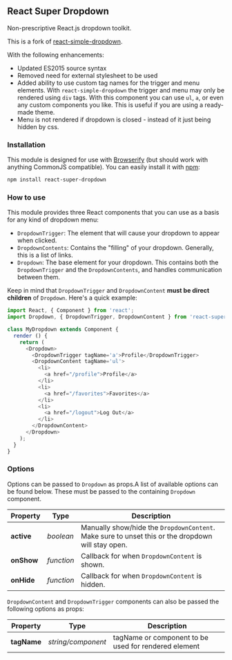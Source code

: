 ## React Super Dropdown

Non-prescriptive React.js dropdown toolkit.

This is a fork of [react-simple-dropdown](https://www.npmjs.com/package/react-simple-dropdown).

With the following enhancements:

- Updated ES2015 source syntax
- Removed need for external stylesheet to be used
- Added ability to use custom tag names for the trigger and menu elements. With `react-simple-dropdown` the trigger and menu may only be rendered using `div` tags. With this component you can use `ul`, `a`, or even any custom components you like. This is useful if you are using a ready-made theme.
- Menu is not rendered if dropdown is closed - instead of it just being hidden by css.

### Installation

This module is designed for use with [Browserify](http://browserify.org) (but should work with anything CommonJS compatible). You can easily install it with [npm](http://npmjs.com):

```bash
npm install react-super-dropdown
```

### How to use

This module provides three React components that you can use as a basis for any kind of dropdown menu:

- `DropdownTrigger`: The element that will cause your dropdown to appear when clicked.
- `DropdownContents`: Contains the "filling" of your dropdown. Generally, this is a list of links.
- `Dropdown`: The base element for your dropdown. This contains both the `DropdownTrigger` and the `DropdownContents`, and handles communication between them.

Keep in mind that `DropdownTrigger` and `DropdownContent` **must be direct children** of `Dropdown`. Here's a quick example:

```js
import React, { Component } from 'react';
import Dropdown, { DropdownTrigger, DropdownContent } from 'react-super-dropdown';

class MyDropdown extends Component {
  render () {
    return (
      <Dropdown>
        <DropdownTrigger tagName='a'>Profile</DropdownTrigger>
        <DropdownContent tagName='ul'>
          <li>
            <a href="/profile">Profile</a>
          </li>
          <li>
            <a href="/favorites">Favorites</a>
          </li>
          <li>
            <a href="/logout">Log Out</a>
          </li>
        </DropdownContent>
      </Dropdown>
    );
  }
}
```

### Options

Options can be passed to `Dropdown` as props.A list of available options can be found below. These must be passed to the containing `Dropdown` component.

Property | Type | Description
----- | ----- | -----
**active** | *boolean* | Manually show/hide the `DropdownContent`. Make sure to unset this or the dropdown will stay open.
**onShow** | *function* | Callback for when `DropdownContent` is shown.
**onHide** | *function* | Callback for when `DropdownContent` is hidden.

`DropdownContent` and `DropdownTrigger` components can also be passed the following options as props:

Property | Type | Description
----- | ----- | -----
**tagName** | *string/component* | tagName or component to be used for rendered element
